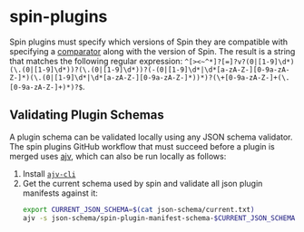 # spin-plugins
Spin plugins must specify which versions of Spin they are compatible with specifying a [comparator](https://docs.rs/semver/1.0.13/semver/struct.Comparator.html) along with the version of Spin. The result is a string that matches the following regular expression: `^[><~^*]?[=]?v?(0|[1-9]\d*)(\.(0|[1-9]\d*))?(\.(0|[1-9]\d*))?(-(0|[1-9]\d*|\d*[a-zA-Z-][0-9a-zA-Z-]*)(\.(0|[1-9]\d*|\d*[a-zA-Z-][0-9a-zA-Z-]*))*)?(\+[0-9a-zA-Z-]+(\.[0-9a-zA-Z-]+)*)?$`.
## Validating Plugin Schemas
A plugin schema can be validated locally using any JSON schema validator. The spin plugins GitHub workflow that must succeed before a plugin is merged uses [ajv](https://ajv.js.org/), which can also be run locally as follows:
1. Install [`ajv-cli`](https://www.npmjs.com/package/ajv-cli)
1. Get the current schema used by spin and validate all json plugin manifests against it:
    ```sh
    export CURRENT_JSON_SCHEMA=$(cat json-schema/current.txt)
    ajv -s json-schema/spin-plugin-manifest-schema-$CURRENT_JSON_SCHEMA.json -d "plugins/*.json" --spec=draft2019
    ```